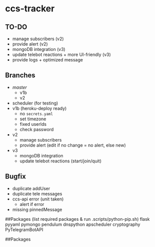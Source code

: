 # ccs-tracker

## TO-DO

- manage subscribers (v2)
- provide alert (v2)
- mongoDB integration (v3)
- update telebot reactions + more UI-friendly (v3)
- provide logs + optimized message

## Branches

- _master_
  - v1b
  - v2
- scheduler (for testing)
- v1b (heroku-deploy ready)
  - no `secrets.yaml`
  - set timezone
  - fixed userIds
  - check password
- v2
  - manage subscribers
  - provide alert (edit if no change = no alert, else new)
- v3
  - mongoDB integration
  - update telebot reactions (start/join/quit)

## Bugfix

- duplicate addUser
- duplicate tele messages
- ccs-api error (unit taken)
  - alert if error
- missing pinnedMessage

##Packages (list required packages & run .scripts/python-pip.sh)
flask
pyyaml
pymongo
pendulum
dnspython
apscheduler
cryptography
PyTelegramBotAPI

##Packages
